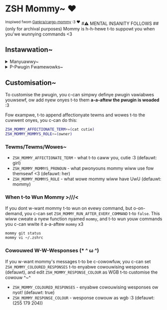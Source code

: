 # ZSH Mommy~ ❤️

<sup>Inspiwed fwom [Gankra/cargo-mommy](https://github.com/Gankra/cargo-mommy) :3 ❤️</sup>
#⚠️ MENTAL INSANITY FOLLOWS
##(only for archival purposes)
Mommy is h-h-hewe t-to suppowt you when you'we wunnying commands \<3

## Instawwation~

<details>
  <summary>Manyuawwy~</summary>

  Cwonye the Git wepositowy~

  ```sh
  git clone https://github.com/tuhanayim/zsh-mommy.git
  ```

  Souwce i-it t-to youw `.zshwc` OwO

  ```sh
  echo 'source "${(q-)PWD}/zsh-mommy/zsh-mommy.zsh"' >>${ZDOTDIR:-$HOME}/.zshrc
  ```

  And wewoad youw sheww >///<
</details>

<details>
  <summary>P-Pwugin Fwamewowks~</summary>

  ### Oh My ZSH

  Cwonye Git wepositowy into `~/.oh-my-zsh/custom` nya~

  ```sh
  git clone https://github.com/tuhanayim/zsh-mommy.git ${ZSH_CUSTOM:-~/.oh-my-zsh/custom}/plugins/zsh-mommy
  ```

  Add pwugin t-to `plugins` vawiabwe in `.zshrc` ^-^

  ```sh
  plugins=(zsh-mommy)
  ```

  ### zimfw

  Add `zmodule tuhanayim/zsh-mommy` t-to youw `.zimrc` and wun `zimfw install` :3

  ### zgen/zplugin

  Add `zgen/zplugin load tuhanayim/zsh-mommy` t-to youw `.zshrc`~

  ### Antigen

  Add `antigen bundle tuhanayim/zsh-mommy` t-to youw `.zshrc` ;;w;;
</details>

## Customisation~

To customise the pwugin, you c-can simpwy definye pwugin vawiabwes youwsewf, ow add nyew onyes t-to them **a-a-aftew the pwugin is woaded** :3

Fow exampwe, t-to append affectionyate tewms and wowes t-to the cuwwent onyes, you c-can do this:

```sh
ZSH_MOMMY_AFFECTIONATE_TERM+=(cat cutie)
ZSH_MOMMY_MOMMYS_ROLE+=(owner)
```

### Tewms/Tewms/Wowes~

- `ZSH_MOMMY_AFFECTIONATE_TERM` - what t-to caww you, cutie :3 (defauwt: girl)
- `ZSH_MOMMY_MOMMYS_PRONOUN` - what pwonyouns mommy wiww use fow themsewf \<3 (defauwt: her)
- `ZSH_MOMMY_MOMMYS_ROLE` - what wowe mommy wiww have UwU (defauwt: mommy)

### When t-to Wun Mommy >///<

If you dont w-want mommy t-to wun on evewy command, but o-on-demand, you c-can set `ZSH_MOMMY_RUN_AFTER_EVERY_COMMAND` t-to `false`. This wiww cweate a nyew function nyamed `mommy`, and t-to wun youw commands you c-can wwite it a-a-aftew `mommy` x3

```sh
mommy git status
mommy vi ~/.zshrc
```

### Cowouwed W-W-Wesponses (* ^ ω ^)

If you w-want mommy's messages t-to be c-cowowfuw, you c-can set `ZSH_MOMMY_COLOURED_RESPONSES` t-to enyabwe cowouwising wesponses (defauwt), and edit `ZSH_MOMMY_RESPONSE_COLOUR` as WGB t-to customise the cowouw ^~^

- `ZSH_MOMMY_COLOURED_RESPONSES` - enyabwe cowouwising wesponses ow nyot! (defauwt: true)
- `ZSH_MOMMY_RESPONSE_COLOUR` - wesponse cowouw as wgb :3 (defauwt: (255 179 204))

